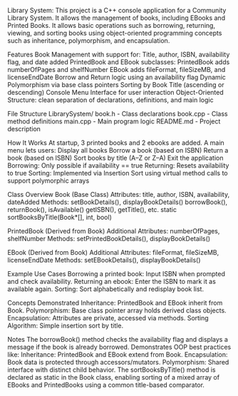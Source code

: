 Library System:
This project is a C++ console application for a Community Library System. It allows the management of books, including EBooks and Printed Books. It allows basic operations such as borrowing, returning, viewing, and sorting books using object-oriented programming concepts such as inheritance, polymorphism, and encapsulation.

Features
Book Management with support for:
Title, author, ISBN, availability flag, and date added
PrintedBook and EBook subclasses:
PrintedBook adds numberOfPages and shelfNumber
EBook adds fileFormat, fileSizeMB, and licenseEndDate
Borrow and Return logic using an availability flag
Dynamic Polymorphism via base class pointers
Sorting by Book Title (ascending or descending)
Console Menu Interface for user interaction
Object-Oriented Structure: clean separation of declarations, definitions, and main logic

File Structure
LibrarySystem/
book.h - Class declarations
book.cpp - Class method definitions
main.cpp - Main program logic
README.md - Project description

How It Works
At startup, 3 printed books and 2 ebooks are added.
A main menu lets users:
Display all books
Borrow a book (based on ISBN)
Return a book (based on ISBN)
Sort books by title (A–Z or Z–A)
Exit the application
Borrowing: Only possible if availability == true
Returning: Resets availability to true
Sorting: Implemented via Insertion Sort using virtual method calls to support polymorphic arrays

Class Overview
Book (Base Class)
Attributes: title, author, ISBN, availability, dateAdded
Methods:
setBookDetails(), displayBookDetails()
borrowBook(), returnBook(), isAvailable()
getISBN(), getTitle(), etc.
static sortBooksByTitle(Book*[], int, bool)

PrintedBook (Derived from Book)
Additional Attributes: numberOfPages, shelfNumber
Methods:
setPrintedBookDetails(), displayBookDetails()

EBook (Derived from Book)
Additional Attributes: fileFormat, fileSizeMB, licenseEndDate
Methods:
setEBookDetails(), displayBookDetails()

Example Use Cases
Borrowing a printed book:
Input ISBN when prompted and check availability.
Returning an ebook:
Enter the ISBN to mark it as available again.
Sorting:
Sort alphabetically and redisplay book list.

Concepts Demonstrated
Inheritance: PrintedBook and EBook inherit from Book.
Polymorphism: Base class pointer array holds derived class objects.
Encapsulation: Attributes are private, accessed via methods.
Sorting Algorithm: Simple insertion sort by title.

Notes
The borrowBook() method checks the availability flag and displays a message if the book is already borrowed.
Demonstrates OOP best practices like:
Inheritance: PrintedBook and EBook extend from Book.
Encapsulation: Book data is protected through accessors/mutators.
Polymorphism: Shared interface with distinct child behavior.
The sortBooksByTitle() method is declared as static in the Book class, enabling sorting of a mixed array of EBooks and PrintedBooks using a common title-based comparator.
